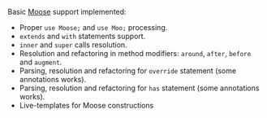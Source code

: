 Basic [Moose](http://search.cpan.org/~ether/Moose/lib/Moose.pm) support implemented:

* Proper `use Moose;` and `use Moo;` processing.
* `extends` and `with` statements support.
* `inner` and `super` calls resolution.
* Resolution and refactoring in method modifiers: `around`, `after`, `before` and `augment`.
* Parsing, resolution and refactoring for `override` statement (some annotations works).
* Parsing, resolution and refactoring for `has` statement (some annotations works).
* Live-templates for Moose constructions